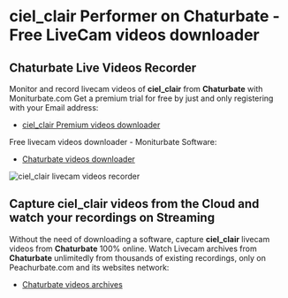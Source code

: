 # ciel_clair Performer on Chaturbate - Free LiveCam videos downloader

## Chaturbate Live Videos Recorder

Monitor and record livecam videos of **ciel_clair** from **Chaturbate** with Moniturbate.com
Get a premium trial for free by just and only registering with your Email address:
* [ciel_clair Premium videos downloader](https://moniturbate.com/request-demo-licence-key.html)

Free livecam videos downloader - Moniturbate Software:
* [Chaturbate videos downloader](https://moniturbate.com/moniturbate-download-software.html)

![ciel_clair livecam videos recorder](https://peachurnet.com/templates/moniturbate-software.png)


## Capture ciel_clair videos from the Cloud and watch your recordings on Streaming

Without the need of downloading a software, capture **ciel_clair** livecam videos from **Chaturbate** 100% online.
Watch Livecam archives from **Chaturbate** unlimitedly from thousands of existing recordings, only on Peachurbate.com and its websites network:
* [Chaturbate videos archives](https://peachurnet.com/)